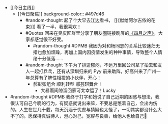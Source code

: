 - [[今日主线]]
	- [[今日聚焦]]
	  background-color:: #497d46
		- #random-thought 起了个大早去江边看书， [[《献给阿尔吉侬的花束》]] 看了一半，我很喜欢！
		- #Quotes 回来在臭皮匠群里分享了朋友圈链接刷屏的[《四月之声》](https://www.aetherhjf.com/pages/guide)，大家都感觉很不好受。
			- #random-thought #DPMB 我因为对和杨同志的关系比较迷茫无措也愈加烦躁，再加上国内因疫情发生的种种事情，导致整个人情绪十分低落……
		- #random-thought 下午为了排遣郁闷，不远万里回公司拿了拍去和友人一起打乒乓，还有从深圳归来的 Pyy 前来助阵，好高兴来了广州一年总算有了脾性相投的小伙伴，开心！
			- 郝彭张组合 顺利转型 郝芸琪舞台！
				- 大暴雨间隙溜回家可太幸运了！Lucky
- #random-thought #DPMB 我终于打字和她说了自己近期的困惑与想法，我很认可自己今晚的行为，有疑惑就说出来嘛，不要总是憋着自己，会出内伤的。人生在世几十载，每天沉湎于忧虑与猜疑也太怪了，一切其实都没什么大不了的。愿保持真诚待人，澄心对己，宽容与良善，给他人也给自己🎈